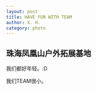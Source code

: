 ```yaml
---
layout: post
title: HAVE FUN WITH TEAM
author: X. H.
category: photo
---
```


## 珠海凤凰山户外拓展基地

我们都好年轻。:D

我们TEAM很小。
